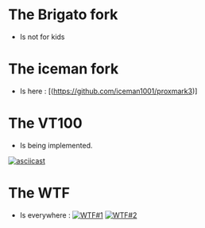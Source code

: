 The Brigato fork
===============
* Is not for kids

The iceman fork
===============
* Is here : [(https://github.com/iceman1001/proxmark3)]

The VT100
==============
* Is being implemented.

[![asciicast](https://asciinema.org/a/w4qyQSa2VNslfTr32fi6o5Zt7.png)](https://asciinema.org/a/w4qyQSa2VNslfTr32fi6o5Zt7)

The WTF
===============
* Is everywhere :
[![WTF#1](https://img.youtube.com/vi/GFgWeonYn7s/0.jpg)](http://www.youtube.com/watch?v=GFgWeonYn7s)
[![WTF#2](https://img.youtube.com/vi/iU9BbxGtFGY/0.jpg)](http://www.youtube.com/watch?v=iU9BbxGtFGY)

